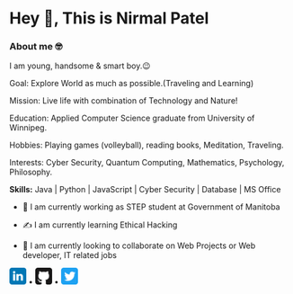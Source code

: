 # Hey 👋, This is Nirmal Patel
### About me 🤓
I am young, handsome & smart boy.😉

Goal: Explore World as much as possible.(Traveling and Learning)

Mission: Live life with combination of Technology and Nature!

Education: Applied Computer Science graduate from University of Winnipeg.

Hobbies: Playing games (volleyball), reading books, Meditation, Traveling.

Interests: Cyber Security, Quantum Computing, Mathematics, Psychology, Philosophy.

**Skills:** Java | Python | JavaScript | Cyber Security | Database | MS Office 

- 💼 I am currently working as STEP student at Government of Manitoba

- ✍️ I am currently learning Ethical Hacking

- 🌱  I am currently looking to collaborate on Web Projects or Web developer, IT related jobs

<a href = https://www.linkedin.com/in/nirmalpatel2><img src=https://raw.githubusercontent.com/edent/SuperTinyIcons/master/images/svg/linkedin.svg height='30' weight='30'></a> • <a href = https://github.com/Nirmal5><img src=https://raw.githubusercontent.com/edent/SuperTinyIcons/master/images/svg/github.svg height='30' weight='30'></a> • <a href = https://twitter.com/NirmalP24005656><img src=https://raw.githubusercontent.com/edent/SuperTinyIcons/master/images/svg/twitter.svg height='30' weight='30'></a>
